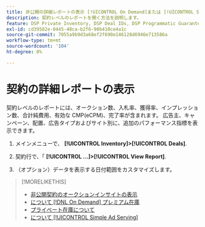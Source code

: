 ```yaml
---
title: 非公開の詳細レポートの表示 [!UICONTROL On Demand]または [!UICONTROL Simple Ad Serving] 契約
description: 契約レベルのレポートを開く方法を説明します。
feature: DSP Private Inventory, DSP Deal IDs, DSP Programmatic Guaranteed Deals, DSP On Demand Inventory, DSP Simple Ad Serving
exl-id: cd39582e-0445-48ca-b2f6-90b410ce4a1c
source-git-commit: 7055a9b9d3a68ef2f690e146128d6946e713586a
workflow-type: tm+mt
source-wordcount: '104'
ht-degree: 0%

---
```


# 契約の詳細レポートの表示

契約レベルのレポートには、オークション数、入札率、獲得率、インプレッション数、合計純費用、有効な CMP(eCPM)、完了率が含まれます。 広告主、キャンペーン、配置、広告タイプおよびサイト別に、追加のパフォーマンス指標を表示できます。

1. メインメニューで、 **[!UICONTROL Inventory]>[!UICONTROL Deals]**.

1. 契約行で、「 **[!UICONTROL ...]>[!UICONTROL View Report]**.

1. （オプション）データを表示する日付範囲をカスタマイズします。

>[!MORELIKETHIS]
>
>* [非公開契約のオークションインサイトの表示](/help/dsp/inventory/private-deal-auction-insights.md)
>* [について [!DNL On Demand] プレミアム在庫](on-demand-inventory-about.md)
>* [プライベート在庫について](private-inventory-about.md)
>* [について [!UICONTROL Simple Ad Serving]](simple-deal-about.md)


